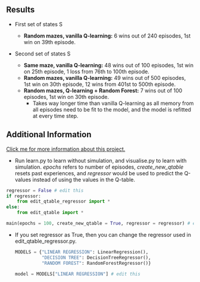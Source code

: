 ## **Res**ults

* First set of states S
  * **Random mazes, vanilla Q-learning:** 6 wins out of 240 episodes, 1st win on 39th episode.

* Second set of states S
  * **Same maze, vanilla Q-learning:** 48 wins out of 100 episodes, 1st win on 25th episode, 1 loss from 76th to 100th episode.
  * **Random mazes, vanilla Q-learning:** 49 wins out of 500 episodes, 1st win on 30th episode, 12 wins from 401st to 500th episode.
  * **Random mazes, Q-learning + Random Forest:** 7 wins out of 100 episodes, 1st win on 30th episode.
    * Takes way longer time than vanilla Q-learning as all memory from all episodes need to be fit to the model, and the model is refitted at every time step.

## **Additional Information**

[Click me for more information about this project.](https://drive.google.com/file/d/1xKVEjbnlA0dPOcXOg9w-yIffEzXRQWkm/view?usp=sharing)

* Run learn.py to learn without simulation, and visualise.py to learn with simulation. *epochs* refers to number of episodes, *create_new_qtable* resets past experiences, and *regressor* would be used to predict the Q-values instead of using the values in the Q-table.

```python
regressor = False # edit this
if regressor:
    from edit_qtable_regressor import *
else:
    from edit_qtable import *

main(epochs = 100, create_new_qtable = True, regressor = regressor) # edit this
```

* If you set regressor as True, then you can change the regressor used in edit_qtable_regressor.py.

  ```python
  MODELS = {"LINEAR REGRESSION": LinearRegression(),
            "DECISION TREE": DecisionTreeRegressor(),
            "RANDOM FOREST": RandomForestRegressor()}
  ```

  ```python
  model = MODELS["LINEAR REGRESSION"] # edit this
  ```

  